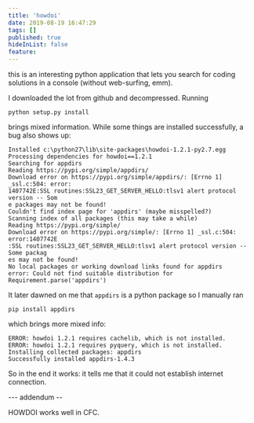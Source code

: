 ```yaml
---
title: 'howdoi'
date: 2019-08-19 16:47:29
tags: []
published: true
hideInList: false
feature: 
---
```

this is an interesting python application that lets you search for coding solutions in a console (without web-surfing, emm).

I downloaded the lot from github and decompressed. Running

```
python setup.py install
```
brings mixed information. While some things are installed successfully, a bug also shows up:

```
Installed c:\python27\lib\site-packages\howdoi-1.2.1-py2.7.egg
Processing dependencies for howdoi==1.2.1
Searching for appdirs
Reading https://pypi.org/simple/appdirs/
Download error on https://pypi.org/simple/appdirs/: [Errno 1] _ssl.c:504: error:
1407742E:SSL routines:SSL23_GET_SERVER_HELLO:tlsv1 alert protocol version -- Som
e packages may not be found!
Couldn't find index page for 'appdirs' (maybe misspelled?)
Scanning index of all packages (this may take a while)
Reading https://pypi.org/simple/
Download error on https://pypi.org/simple/: [Errno 1] _ssl.c:504: error:1407742E
:SSL routines:SSL23_GET_SERVER_HELLO:tlsv1 alert protocol version -- Some packag
es may not be found!
No local packages or working download links found for appdirs
error: Could not find suitable distribution for Requirement.parse('appdirs')
```

It later dawned on me that ```appdirs``` is a python package so I manually ran


```
pip install appdirs
```

which brings more mixed info:

```
ERROR: howdoi 1.2.1 requires cachelib, which is not installed.
ERROR: howdoi 1.2.1 requires pyquery, which is not installed.
Installing collected packages: appdirs
Successfully installed appdirs-1.4.3
```


So in the end it works: it tells me that it could not establish internet connection.


--- addendum  --

HOWDOI works well in CFC.
